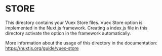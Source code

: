 # STORE

This directory contains your Vuex Store files.
Vuex Store option is implemented in the Nuxt.js framework.
Creating a index.js file in this directory activate the option in the framework automatically.

More information about the usage of this directory in the documentation:
https://nuxtjs.org/guide/vuex-store